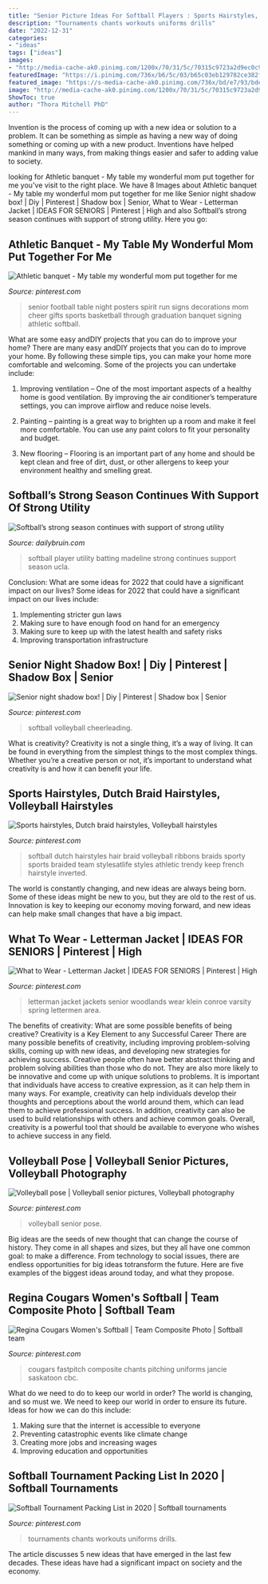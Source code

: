 ```yaml
---
title: "Senior Picture Ideas For Softball Players : Sports Hairstyles, Dutch Braid Hairstyles, Volleyball Hairstyles"
description: "Tournaments chants workouts uniforms drills"
date: "2022-12-31"
categories:
- "ideas"
tags: ["ideas"]
images:
- "http://media-cache-ak0.pinimg.com/1200x/70/31/5c/70315c9723a2d9ec0c926ad623ca2b71.jpg"
featuredImage: "https://i.pinimg.com/736x/b6/5c/03/b65c03eb129782ce382ff5d3f479e201.jpg"
featured_image: "https://s-media-cache-ak0.pinimg.com/736x/bd/e7/93/bde7933776bb403f94be6382997c876e.jpg"
image: "http://media-cache-ak0.pinimg.com/1200x/70/31/5c/70315c9723a2d9ec0c926ad623ca2b71.jpg"
ShowToc: true
author: "Thora Mitchell PhD"
---
```



Invention is the process of coming up with a new idea or solution to a problem. It can be something as simple as having a new way of doing something or coming up with a new product. Inventions have helped mankind in many ways, from making things easier and safer to adding value to society.

	

		
looking for Athletic banquet - My table my wonderful mom put together for me you've visit to the right place. We have 8 Images about Athletic banquet - My table my wonderful mom put together for me like Senior night shadow box! | Diy | Pinterest | Shadow box | Senior, What to Wear - Letterman Jacket | IDEAS FOR SENIORS | Pinterest | High and also Softball’s strong season continues with support of strong utility. Here you go:
		
    
## Athletic Banquet - My Table My Wonderful Mom Put Together For Me

<img loading=lazy src="https://i.pinimg.com/736x/00/d1/db/00d1db17f3e7b8599cef43214b9c1cc5.jpg" onerror="this.onerror=null;this.src='https://tse4.mm.bing.net/th?id=OIP.TDMLd8svJJ2I1F85FDpKRwHaJ3&amp;pid=15.1';" alt="Athletic banquet - My table my wonderful mom put together for me">

_Source: pinterest.com_

>senior football table night posters spirit run signs decorations mom cheer gifts sports basketball through graduation banquet signing athletic softball. 

	

What are some easy andDIY projects that you can do to improve your home?
There are many easy andDIY projects that you can do to improve your home. By following these simple tips, you can make your home more comfortable and welcoming. Some of the projects you can undertake include:
1. Improving ventilation – One of the most important aspects of a healthy home is good ventilation. By improving the air conditioner’s temperature settings, you can improve airflow and reduce noise levels.

2. Painting – painting is a great way to brighten up a room and make it feel more comfortable. You can use any paint colors to fit your personality and budget.

3. New flooring – Flooring is an important part of any home and should be kept clean and free of dirt, dust, or other allergens to keep your environment healthy and smelling great.

    
## Softball’s Strong Season Continues With Support Of Strong Utility

<img loading=lazy src="http://dailybruin.com/images/2018/05/web.sp_.softball.wrap_.LK_1.jpg" onerror="this.onerror=null;this.src='https://tse2.mm.bing.net/th?id=OIP.nClSeJqoN58Uj5ngMzCUDQHaFp&amp;pid=15.1';" alt="Softball’s strong season continues with support of strong utility">

_Source: dailybruin.com_

>softball player utility batting madeline strong continues support season ucla. 

	

Conclusion: What are some ideas for 2022 that could have a significant impact on our lives?
Some ideas for 2022 that could have a significant impact on our lives include: 
1. Implementing stricter gun laws 
2. Making sure to have enough food on hand for an emergency 
3. Making sure to keep up with the latest health and safety risks 
4. Improving transportation infrastructure 

    
## Senior Night Shadow Box! | Diy | Pinterest | Shadow Box | Senior

<img loading=lazy src="https://i.pinimg.com/736x/9e/20/a7/9e20a748e99bbe575ccf533c675b6c44.jpg" onerror="this.onerror=null;this.src='https://tse4.mm.bing.net/th?id=OIP.SnabP3CmKXkmoV2TXAC-MwHaJ4&amp;pid=15.1';" alt="Senior night shadow box! | Diy | Pinterest | Shadow box | Senior">

_Source: pinterest.com_

>softball volleyball cheerleading. 

	

What is creativity?
Creativity is not a single thing, it’s a way of living. It can be found in everything from the simplest things to the most complex things. Whether you’re a creative person or not, it’s important to understand what creativity is and how it can benefit your life.

    
## Sports Hairstyles, Dutch Braid Hairstyles, Volleyball Hairstyles

<img loading=lazy src="http://media-cache-ak0.pinimg.com/1200x/70/31/5c/70315c9723a2d9ec0c926ad623ca2b71.jpg" onerror="this.onerror=null;this.src='https://tse4.mm.bing.net/th?id=OIP.Zio-khK9MARlpPYhZysSowHaJ4&amp;pid=15.1';" alt="Sports hairstyles, Dutch braid hairstyles, Volleyball hairstyles">

_Source: pinterest.com_

>softball dutch hairstyles hair braid volleyball ribbons braids sporty sports braided team stylesatlife styles athletic trendy keep french hairstyle inverted. 

	

The world is constantly changing, and new ideas are always being born. Some of these ideas might be new to you, but they are old to the rest of us. Innovation is key to keeping our economy moving forward, and new ideas can help make small changes that have a big impact.

    
## What To Wear - Letterman Jacket | IDEAS FOR SENIORS | Pinterest | High

<img loading=lazy src="https://s-media-cache-ak0.pinimg.com/736x/bd/e7/93/bde7933776bb403f94be6382997c876e.jpg" onerror="this.onerror=null;this.src='https://tse3.mm.bing.net/th?id=OIP.kYN_GvKKoHxjIDimdQBR1wHaLI&amp;pid=15.1';" alt="What to Wear - Letterman Jacket | IDEAS FOR SENIORS | Pinterest | High">

_Source: pinterest.com_

>letterman jacket jackets senior woodlands wear klein conroe varsity spring lettermen area. 

	

The benefits of creativity: What are some possible benefits of being creative?
Creativity is a Key Element to any Successful Career
There are many possible benefits of creativity, including improving problem-solving skills, coming up with new ideas, and developing new strategies for achieving success. Creative people often have better abstract thinking and problem solving abilities than those who do not. They are also more likely to be innovative and come up with unique solutions to problems. It is important that individuals have access to creative expression, as it can help them in many ways. For example, creativity can help individuals develop their thoughts and perceptions about the world around them, which can lead them to achieve professional success. In addition, creativity can also be used to build relationships with others and achieve common goals. Overall, creativity is a powerful tool that should be available to everyone who wishes to achieve success in any field.

    
## Volleyball Pose | Volleyball Senior Pictures, Volleyball Photography

<img loading=lazy src="https://i.pinimg.com/736x/b6/5c/03/b65c03eb129782ce382ff5d3f479e201.jpg" onerror="this.onerror=null;this.src='https://tse3.mm.bing.net/th?id=OIP.hiWhAOjz2F3VdyIdcsYdswHaLG&amp;pid=15.1';" alt="Volleyball pose | Volleyball senior pictures, Volleyball photography">

_Source: pinterest.com_

>volleyball senior pose. 

	

Big ideas are the seeds of new thought that can change the course of history. They come in all shapes and sizes, but they all have one common goal: to make a difference. From technology to social issues, there are endless opportunities for big ideas totransform the future. Here are five examples of the biggest ideas around today, and what they propose.

    
## Regina Cougars Women&#039;s Softball | Team Composite Photo | Softball Team

<img loading=lazy src="https://i.pinimg.com/736x/26/b2/b6/26b2b607ffc33fcb20693a95b4a39019--softball-pics-softball-stuff.jpg" onerror="this.onerror=null;this.src='https://tse4.mm.bing.net/th?id=OIP.SWdPvbv9UZycakhkn_01uQHaEy&amp;pid=15.1';" alt="Regina Cougars Women&#039;s Softball | Team Composite Photo | Softball team">

_Source: pinterest.com_

>cougars fastpitch composite chants pitching uniforms jancie saskatoon cbc. 

	

What do we need to do to keep our world in order?
The world is changing, and so must we. We need to keep our world in order to ensure its future. Ideas for how we can do this include: 
1. Making sure that the internet is accessible to everyone 
2. Preventing catastrophic events like climate change 
3. Creating more jobs and increasing wages 
4. Improving education and opportunities 

    
## Softball Tournament Packing List In 2020 | Softball Tournaments

<img loading=lazy src="https://i.pinimg.com/736x/92/8d/0f/928d0fb34329846bdbc10d1f3571dd79.jpg" onerror="this.onerror=null;this.src='https://tse1.mm.bing.net/th?id=OIP.i1N2sPQRgmSPH2AoOMdfDAHaJ3&amp;pid=15.1';" alt="Softball Tournament Packing List in 2020 | Softball tournaments">

_Source: pinterest.com_

>tournaments chants workouts uniforms drills. 

	

The article discusses 5 new ideas that have emerged in the last few decades. These ideas have had a significant impact on society and the economy.


